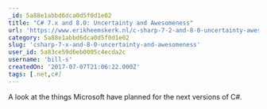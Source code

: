 ```yaml
---
_id: 5a88e1abbd6dca0d5f0d1e02
title: "C# 7.x and 8.0: Uncertainty and Awesomeness"
url: 'https://www.erikheemskerk.nl/c-sharp-7-2-and-8-0-uncertainty-awesomeness/'
category: 5a88e1abbd6dca0d5f0d1e02
slug: 'csharp-7-x-and-8-0-uncertainty-and-awesomeness'
user_id: 5a83ce59d6eb0005c4ecda2c
username: 'bill-s'
createdOn: '2017-07-07T21:06:22.000Z'
tags: [.net,c#]
---
```


A look at the things Microsoft have planned for the next versions of C#.
